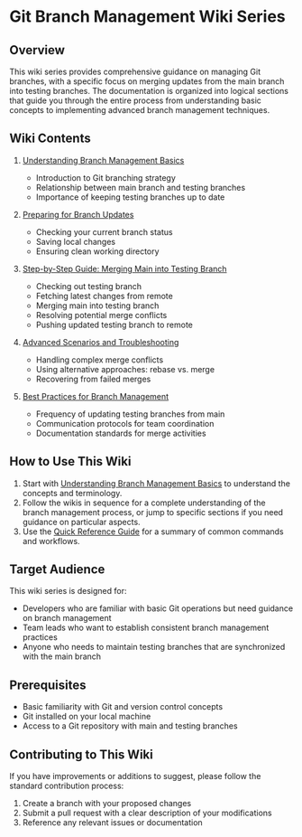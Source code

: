 # Git Branch Management Wiki Series

## Overview

This wiki series provides comprehensive guidance on managing Git branches, with a specific focus on merging updates from the main branch into testing branches. The documentation is organized into logical sections that guide you through the entire process from understanding basic concepts to implementing advanced branch management techniques.

## Wiki Contents

1. [Understanding Branch Management Basics](./01-understanding-branch-management-basics.md)
   - Introduction to Git branching strategy
   - Relationship between main branch and testing branches
   - Importance of keeping testing branches up to date

2. [Preparing for Branch Updates](./02-preparing-for-branch-updates.md)
   - Checking your current branch status
   - Saving local changes
   - Ensuring clean working directory

3. [Step-by-Step Guide: Merging Main into Testing Branch](./03-merging-main-into-testing-branch.md)
   - Checking out testing branch
   - Fetching latest changes from remote
   - Merging main into testing branch
   - Resolving potential merge conflicts
   - Pushing updated testing branch to remote

4. [Advanced Scenarios and Troubleshooting](./04-advanced-scenarios-and-troubleshooting.md)
   - Handling complex merge conflicts
   - Using alternative approaches: rebase vs. merge
   - Recovering from failed merges

5. [Best Practices for Branch Management](./05-best-practices-for-branch-management.md)
   - Frequency of updating testing branches from main
   - Communication protocols for team coordination
   - Documentation standards for merge activities

## How to Use This Wiki

1. Start with [Understanding Branch Management Basics](./01-understanding-branch-management-basics.md) to understand the concepts and terminology.
2. Follow the wikis in sequence for a complete understanding of the branch management process, or jump to specific sections if you need guidance on particular aspects.
3. Use the [Quick Reference Guide](./quick-reference-guide.md) for a summary of common commands and workflows.

## Target Audience

This wiki series is designed for:
- Developers who are familiar with basic Git operations but need guidance on branch management
- Team leads who want to establish consistent branch management practices
- Anyone who needs to maintain testing branches that are synchronized with the main branch

## Prerequisites

- Basic familiarity with Git and version control concepts
- Git installed on your local machine
- Access to a Git repository with main and testing branches

## Contributing to This Wiki

If you have improvements or additions to suggest, please follow the standard contribution process:

1. Create a branch with your proposed changes
2. Submit a pull request with a clear description of your modifications
3. Reference any relevant issues or documentation
